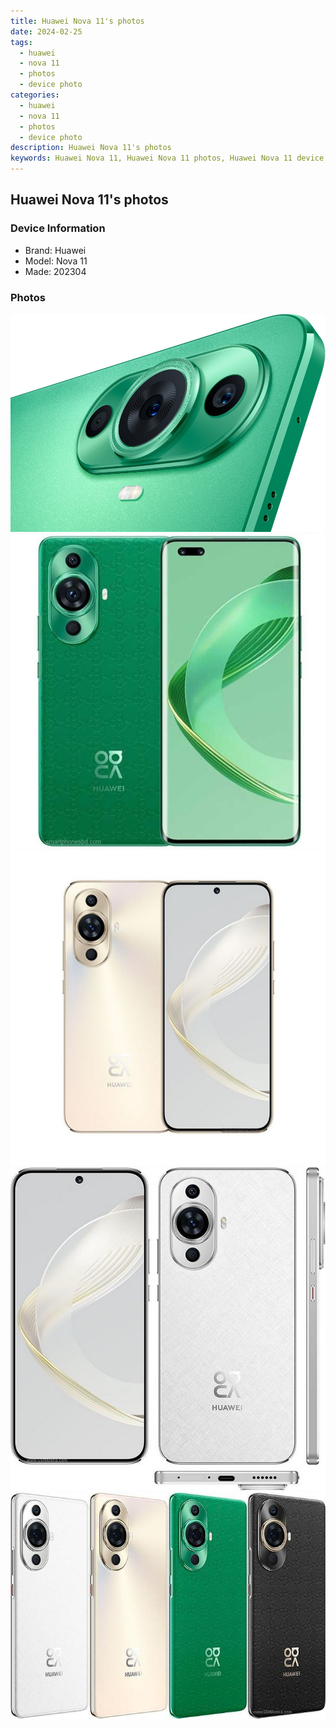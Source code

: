```yaml
---
title: Huawei Nova 11's photos
date: 2024-02-25
tags: 
  - huawei
  - nova 11
  - photos
  - device photo
categories: 
  - huawei
  - nova 11
  - photos
  - device photo
description: Huawei Nova 11's photos
keywords: Huawei Nova 11, Huawei Nova 11 photos, Huawei Nova 11 device photo
---
```


## Huawei Nova 11's photos

### Device Information

- Brand: Huawei
- Model: Nova 11
- Made: 202304

### Photos

![/images/best-assets/devices/huawei/huawei-nova-11/1.jpg](/images/best-assets/devices/huawei/huawei-nova-11/1.jpg)
![/images/best-assets/devices/huawei/huawei-nova-11/2.jpg](/images/best-assets/devices/huawei/huawei-nova-11/2.jpg)
![/images/best-assets/devices/huawei/huawei-nova-11/3.jpg](/images/best-assets/devices/huawei/huawei-nova-11/3.jpg)
![/images/best-assets/devices/huawei/huawei-nova-11/4.jpg](/images/best-assets/devices/huawei/huawei-nova-11/4.jpg)
![/images/best-assets/devices/huawei/huawei-nova-11/5.jpg](/images/best-assets/devices/huawei/huawei-nova-11/5.jpg)

